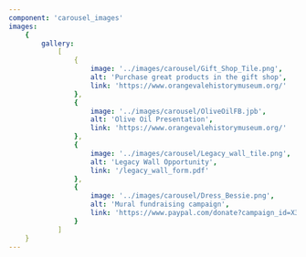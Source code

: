 ```yaml
---
component: 'carousel_images'
images:
    {
        gallery:
            [
                {
                    image: '../images/carousel/Gift_Shop_Tile.png',
                    alt: 'Purchase great products in the gift shop',
                    link: 'https://www.orangevalehistorymuseum.org/'
                },
                {
                    image: '../images/carousel/OliveOilFB.jpb',
                    alt: 'Olive Oil Presentation',
                    link: 'https://www.orangevalehistorymuseum.org/'
                },
                {
                    image: '../images/carousel/Legacy_wall_tile.png',
                    alt: 'Legacy Wall Opportunity',
                    link: '/legacy_wall_form.pdf'
                },
                {
                    image: '../images/carousel/Dress_Bessie.png',
                    alt: 'Mural fundraising campaign',
                    link: 'https://www.paypal.com/donate?campaign_id=X3MDFKUVAE7FJ'
                }
            ]
    }
---
```

